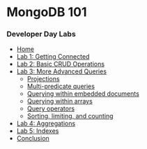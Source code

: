 <h1>MongoDB 101</h1> 
<h3>Developer Day Labs</h3>

* [Home](/)
* [Lab 1: Getting Connected](lab1/)
* [Lab 2: Basic CRUD Operations](lab2/)
* [Lab 3: More Advanced Queries](lab3/)
  * [Projections](lab3/lab3-1)
  * [Multi-predicate queries](lab3/lab3-2)
  * [Querying within embedded documents](lab3/lab3-3)
  * [Querying within arrays](lab3/lab3-4)
  * [Query operators](lab3/lab3-5)
  * [Sorting, limiting, and counting](lab3/lab3-6)
* [Lab 4: Aggregations](lab4/)
* [Lab 5: Indexes](lab5/)
* [Conclusion](end)